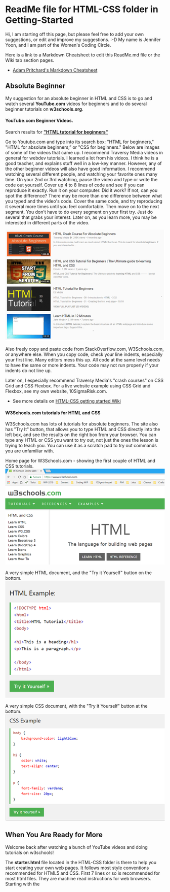 
# ReadMe file for HTML-CSS folder in Getting-Started

Hi, I am starting off this page, but please feel free to add your own suggestions, or edit and improve my suggestions. :-D  My name is Jennifer Yoon, and I am part of the Women's Coding Circle.

Here is a link to a Markdown Cheatsheet to edit this ReadMe.md file or the Wiki tab section pages.
  * [Adam Pritchard's Markdown Cheatsheet](https://github.com/adam-p/markdown-here/wiki/Markdown-Cheatsheet#headers)

## Absolute Beginner

My suggestion for an absolute beginner in HTML and CSS is to go and watch several **YouTube.com** videos for beginners and to do several beginner tutorials on **w3schools.org**.

#### YouTube.com Beginner Videos.

Search results for [**"HTML tutorial for beginners"**](https://www.youtube.com/results?search_query=html+tutorial+for+beginners)

Go to Youtube.com and type into its search box: "HTML for beginners," "HTML for absolute beginners,” or "CSS for beginners." Below are images of some of the videos that came up.  I recommend Traversy Media videos in general for webdev tutorials.  I learned a lot from his videos.  I think he is a good teacher, and explains stuff well in a low-key manner.  However, any of the other beginner videos will also have good information.  I recommend watching several different people, and watching your favorite ones many time.  On your 2nd or 3rd watching, pause the video and type or write the code out yourself.  Cover up 4 to 8 lines of code and see if you can reproduce it exactly.  Run it on your computer.  Did it work?  If not, can you spot the difference?  There may be more than one difference between what you typed and the video's code.  Cover the same code, and try reproducing it several more times until you feel comfortable.  Then move on to the next segment.  You don't have to do every segment on your first try.  Just do several that grabs your interest.  Later on, as you learn more, you may be interested in different parts of the video.

![alt text](https://github.com/WomensCodingCircle/getting-started/blob/master/HTML-CSS/HTML-youtube.png "html-youtube-img")

Also freely copy and paste code from StackOverflow.com, W3Schools.com, or anywhere else.  When you copy code, check your line indents, especially your first line.  Many editors mess this up.  All code at the same level needs to have the same or more indents.  Your code may not run properly if your indents do not line up.

Later on, I especially recommend Traversy Media's "crash courses" on CSS Grid and CSS Flexbox.  For a live website example using CSS Grid and Flexbox, see my own website, 10SigmaRisk.com. 
  * See more details on [HTML-CSS getting started Wiki](https://github.com/WomensCodingCircle/getting-started/wiki/HTML-CSS-getting-started-Wiki) 

#### W3Schools.com tutorials for HTML and CSS

W3Schools.com has lots of tutorials for absolute beginners.  The site also has "Try It" button, that allows you to type HTML and CSS directly into the left box, and see the results on the right box from your browser.  You can type any HTML or CSS you want to try out, not just the ones the lesson is trying to teach you.  You can use it as a scratch pad to try out commands you are unfamiliar with.

Home page for W3Schools.com - showing the first couple of HTML and CSS tutorials.
![alt text](https://github.com/WomensCodingCircle/getting-started/blob/master/HTML-CSS/w3school-1.png "w3schools.com HTML")

A very simple HTML document, and the "Try it Yourself" button on the bottom.
![alt text](https://github.com/WomensCodingCircle/getting-started/blob/master/HTML-CSS/w3school-2.png "w3schools HTML image")

A very simple CSS document, with the "Try it Yourself" button at the bottom.
![alt text](https://github.com/WomensCodingCircle/getting-started/blob/master/HTML-CSS/w3school-4.png "w3schools CSS image")

## When You Are Ready for More

Welcome back after watching a bunch of YouTube videos and doing tutorials on w3schools!

The **starter.html**  file located in the HTML-CSS folder is there to help you start creating your own web pages.  It follows most style conventions recommended for HTML5 and CSS. First 7 lines or so is recommended for most html files.  They are machine read instructions for web browsers.  Starting with the <title> tag, you can customize your content.  I have used the best coding styles I found for HTML and CSS.  Using a good coding style is especially important once you start working on larger projects with a team.  It also makes it much easier for you to fix your own code later on, say six months later, when you have no idea why you wrote the code in that way. ;-)
  
#### Coding Styles used
  * Line indent:  4 spaces, no tabs.  I find this easier to read.  But more people recommend 2 spaces than 4 spaces.  Both 4 and 2 spaces are preferred over tabs.  (Also for multi-line codes, I increase indent for 2nd to last lines.  About half of others seem to do this.  I find this easier for spotting errors.)

  * Naming convention:  Almost everyone seem to use all-lowercase-hyphen for names.

  * Blank lines or white space:  I use one or more blank lines to separate sections.  This is more important for longer files.

  * Comments:  /* css comments */  and &lt;!-- html section comments --&gt;   
    * You can also use extra *********** or ------------ to create visual blocks in addition to comment tags.  On longer CSS files, two stars for first line followed by a full line of stars is recommended. Certain editors use /** as auto-help or code documentation.  
      /** This is an example of a CSS block comment.  
      ****************************************************** */

More extensive coding styles info: [8 Best Practices for CSS Documentation](https://webdesign.tutsplus.com/articles/css-documentation-best-practices--cms-30139)

## More Resources

Looks like Charlotte Weaver has started a webdev learning group on the West Coast.  
  * See Charlotte's [HTML-CSS tutorials](https://github.com/WomensCodingCircle/HTML-CSS-West)

I have added my own working website, 10SigmaRisk.com, in the "Wiki" Tab (see top menu).
  * [Working Example Website](https://github.com/WomensCodingCircle/getting-started/wiki/HTML-CSS-getting-started-Wiki#working-example-website)

Udacity class on front-end web development
  * [Intro to HTML and CSS](https://www.udacity.com/course/intro-to-html-and-css--ud001)
  
Udacity class for beginners in GibHub collaboration  
  * [GitHub & Collaboration](https://www.udacity.com/course/github-collaboration--ud456)
  
#### End Notes

I hope you found some of the information here useful.  Please add you own thoughts and suggestions.  Please feel free to edit my notes with your improved suggestions. :-P  You can find the markdown cheatsheet link to help format this .md file at the top of this page.

-- Jennifer Yoon, May 10, 2018 --
